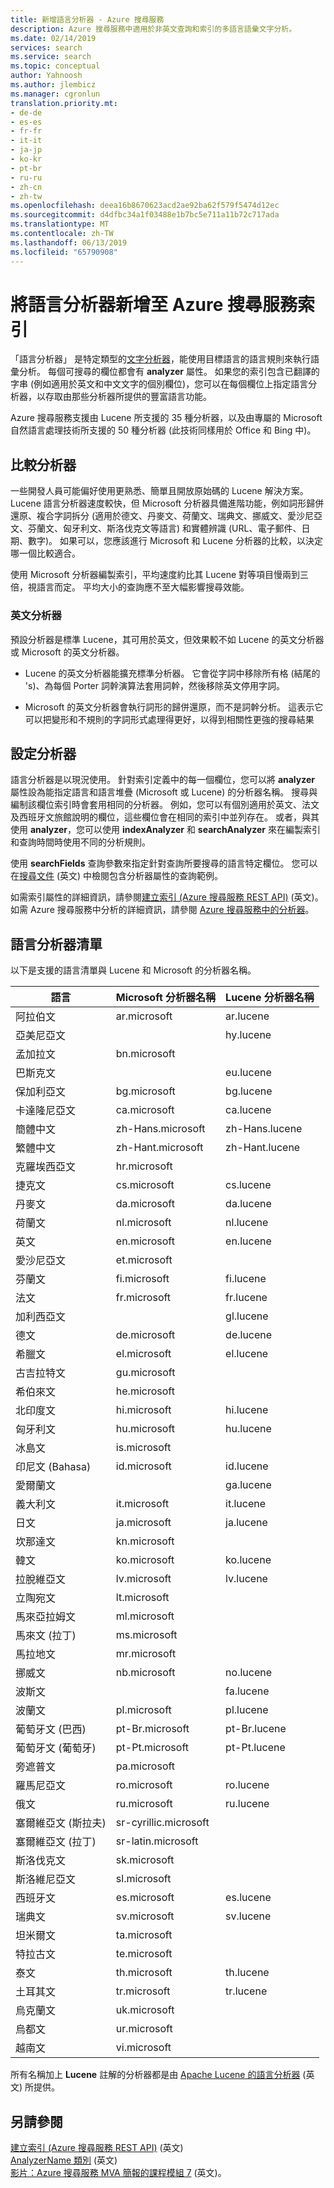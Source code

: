 ```yaml
---
title: 新增語言分析器 - Azure 搜尋服務
description: Azure 搜尋服務中適用於非英文查詢和索引的多語言語彙文字分析。
ms.date: 02/14/2019
services: search
ms.service: search
ms.topic: conceptual
author: Yahnoosh
ms.author: jlembicz
ms.manager: cgronlun
translation.priority.mt:
- de-de
- es-es
- fr-fr
- it-it
- ja-jp
- ko-kr
- pt-br
- ru-ru
- zh-cn
- zh-tw
ms.openlocfilehash: deea16b8670623acd2ae92ba62f579f5474d12ec
ms.sourcegitcommit: d4dfbc34a1f03488e1b7bc5e711a11b72c717ada
ms.translationtype: MT
ms.contentlocale: zh-TW
ms.lasthandoff: 06/13/2019
ms.locfileid: "65790908"
---
```

# <a name="add-language-analyzers-to-an-azure-search-index"></a>將語言分析器新增至 Azure 搜尋服務索引

「語言分析器」  是特定類型的[文字分析器](search-analyzers.md)，能使用目標語言的語言規則來執行語彙分析。 每個可搜尋的欄位都會有 **analyzer** 屬性。 如果您的索引包含已翻譯的字串 (例如適用於英文和中文文字的個別欄位)，您可以在每個欄位上指定語言分析器，以存取由那些分析器所提供的豐富語言功能。  

Azure 搜尋服務支援由 Lucene 所支援的 35 種分析器，以及由專屬的 Microsoft 自然語言處理技術所支援的 50 種分析器 (此技術同樣用於 Office 和 Bing 中)。

## <a name="comparing-analyzers"></a>比較分析器

一些開發人員可能偏好使用更熟悉、簡單且開放原始碼的 Lucene 解決方案。 Lucene 語言分析器速度較快，但 Microsoft 分析器具備進階功能，例如詞形歸併還原、複合字詞拆分 (適用於德文、丹麥文、荷蘭文、瑞典文、挪威文、愛沙尼亞文、芬蘭文、匈牙利文、斯洛伐克文等語言) 和實體辨識 (URL、電子郵件、日期、數字)。 如果可以，您應該進行 Microsoft 和 Lucene 分析器的比較，以決定哪一個比較適合。 

使用 Microsoft 分析器編製索引，平均速度約比其 Lucene 對等項目慢兩到三倍，視語言而定。 平均大小的查詢應不至大幅影響搜尋效能。 

### <a name="english-analyzers"></a>英文分析器

預設分析器是標準 Lucene，其可用於英文，但效果較不如 Lucene 的英文分析器或 Microsoft 的英文分析器。 
 
+ Lucene 的英文分析器能擴充標準分析器。 它會從字詞中移除所有格 (結尾的 's)、為每個 Porter 詞幹演算法套用詞幹，然後移除英文停用字詞。  

+ Microsoft 的英文分析器會執行詞形的歸併還原，而不是詞幹分析。 這表示它可以把變形和不規則的字詞形式處理得更好，以得到相關性更強的搜尋結果 

## <a name="configuring-analyzers"></a>設定分析器

語言分析器是以現況使用。 針對索引定義中的每一個欄位，您可以將 **analyzer** 屬性設為能指定語言和語言堆疊 (Microsoft 或 Lucene) 的分析器名稱。 搜尋與編制該欄位索引時會套用相同的分析器。 例如，您可以有個別適用於英文、法文及西班牙文旅館說明的欄位，這些欄位會在相同的索引中並列存在。 或者，與其使用 **analyzer**，您可以使用 **indexAnalyzer** 和 **searchAnalyzer** 來在編製索引和查詢時間時使用不同的分析規則。 

使用 **searchFields** 查詢參數來指定針對查詢所要搜尋的語言特定欄位。 您可以在[搜尋文件](https://docs.microsoft.com/rest/api/searchservice/search-documents) \(英文\) 中檢閱包含分析器屬性的查詢範例。 

如需索引屬性的詳細資訊，請參閱[建立索引 &#40;Azure 搜尋服務 REST API&#41;](https://docs.microsoft.com/rest/api/searchservice/create-index) \(英文\)。 如需 Azure 搜尋服務中分析的詳細資訊，請參閱 [Azure 搜尋服務中的分析器](https://docs.microsoft.com/azure/search/search-analyzers)。

<a name="language-analyzer-list"></a>

## <a name="language-analyzer-list"></a>語言分析器清單 
 以下是支援的語言清單與 Lucene 和 Microsoft 的分析器名稱。  

|語言|Microsoft 分析器名稱|Lucene 分析器名稱|  
|--------------|-----------------------------|--------------------------|  
|阿拉伯文|ar.microsoft|ar.lucene|  
|亞美尼亞文||hy.lucene|  
|孟加拉文|bn.microsoft||  
|巴斯克文||eu.lucene|  
|保加利亞文|bg.microsoft|bg.lucene|  
|卡達隆尼亞文|ca.microsoft|ca.lucene|  
|簡體中文|zh-Hans.microsoft|zh-Hans.lucene|  
|繁體中文|zh-Hant.microsoft|zh-Hant.lucene|  
|克羅埃西亞文|hr.microsoft||  
|捷克文|cs.microsoft|cs.lucene|  
|丹麥文|da.microsoft|da.lucene|  
|荷蘭文|nl.microsoft|nl.lucene|  
|英文|en.microsoft|en.lucene|  
|愛沙尼亞文|et.microsoft||  
|芬蘭文|fi.microsoft|fi.lucene|  
|法文|fr.microsoft|fr.lucene|  
|加利西亞文||gl.lucene|  
|德文|de.microsoft|de.lucene|  
|希臘文|el.microsoft|el.lucene|  
|古吉拉特文|gu.microsoft||  
|希伯來文|he.microsoft||  
|北印度文|hi.microsoft|hi.lucene|  
|匈牙利文|hu.microsoft|hu.lucene|  
|冰島文|is.microsoft||  
|印尼文 (Bahasa)|id.microsoft|id.lucene|  
|愛爾蘭文||ga.lucene|  
|義大利文|it.microsoft|it.lucene|  
|日文|ja.microsoft|ja.lucene|  
|坎那達文|kn.microsoft||  
|韓文|ko.microsoft|ko.lucene|  
|拉脫維亞文|lv.microsoft|lv.lucene|  
|立陶宛文|lt.microsoft||  
|馬來亞拉姆文|ml.microsoft||  
|馬來文 (拉丁)|ms.microsoft||  
|馬拉地文|mr.microsoft||  
|挪威文|nb.microsoft|no.lucene|  
|波斯文||fa.lucene|  
|波蘭文|pl.microsoft|pl.lucene|  
|葡萄牙文 (巴西)|pt-Br.microsoft|pt-Br.lucene|  
|葡萄牙文 (葡萄牙)|pt-Pt.microsoft|pt-Pt.lucene|  
|旁遮普文|pa.microsoft||  
|羅馬尼亞文|ro.microsoft|ro.lucene|  
|俄文|ru.microsoft|ru.lucene|  
|塞爾維亞文 (斯拉夫)|sr-cyrillic.microsoft||  
|塞爾維亞文 (拉丁)|sr-latin.microsoft||  
|斯洛伐克文|sk.microsoft||  
|斯洛維尼亞文|sl.microsoft||  
|西班牙文|es.microsoft|es.lucene|  
|瑞典文|sv.microsoft|sv.lucene|  
|坦米爾文|ta.microsoft||  
|特拉古文|te.microsoft||  
|泰文|th.microsoft|th.lucene|  
|土耳其文|tr.microsoft|tr.lucene|  
|烏克蘭文|uk.microsoft||  
|烏都文|ur.microsoft||  
|越南文|vi.microsoft||  

 所有名稱加上 **Lucene** 註解的分析器都是由 [Apache Lucene 的語言分析器](https://lucene.apache.org/core/4_9_0/core/overview-summary.html ) \(英文\) 所提供。

## <a name="see-also"></a>另請參閱  
 [建立索引 &#40;Azure 搜尋服務 REST API&#41;](https://docs.microsoft.com/rest/api/searchservice/create-index) \(英文\)  
 [AnalyzerName 類別](https://docs.microsoft.com/dotnet/api/microsoft.azure.search.models.analyzername) \(英文\)  
 [影片：Azure 搜尋服務 MVA 簡報的課程模組 7](https://channel9.msdn.com/Series/Adding-Microsoft-Azure-Search-to-Your-Websites-and-Apps/07) \(英文\)。  

